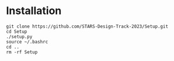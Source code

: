 # Installation

```
git clone https://github.com/STARS-Design-Track-2023/Setup.git
cd Setup
./setup.py
source ~/.bashrc
cd ..
rm -rf Setup

```